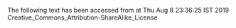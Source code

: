 The following text has been accessed from at Thu Aug 8 23:36:25 IST 2019
Creative_Commons_Attribution-ShareAlike_License
